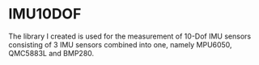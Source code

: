 # IMU10DOF
The library I created is used for the measurement of 10-Dof IMU sensors 
consisting of 3 IMU sensors combined into one, namely MPU6050, QMC5883L and BMP280.

